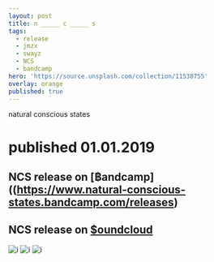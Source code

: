 ```yaml
---
layout: post
title: n _____ c _____ s
tags:
  - release
  - jmzx
  - swayz
  - NCS
  - bandcamp
hero: 'https://source.unsplash.com/collection/11538755'
overlay: orange
published: true
---
```

natural conscious states
# published 01.01.2019
## NCS release on [฿andcamp]((https://www.natural-conscious-states.bandcamp.com/releases)
## NCS release on [$oundcloud](https://www.soundcloud.com/jmzx/dealin-minds-preview)
![i](https://xjmzx.github.io/uploads/a2270818088_10.jpg)
![i](https://xjmzx.github.io/uploads/me2.jpg)
![i](https://xjmzx.github.io/uploads/0016634408_10.jpg)
